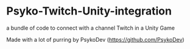 # Psyko-Twitch-Unity-integration
a bundle of code to connect with a channel Twitch in a Unity Game

Made with a lot of purring by PsykoDev (https://github.com/PsykoDev)
